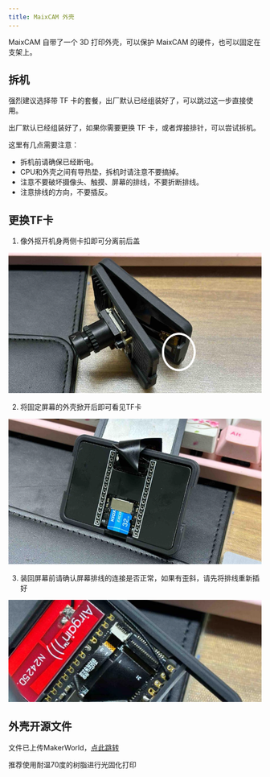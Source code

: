 ```yaml
---
title: MaixCAM 外壳
---
```


MaixCAM 自带了一个 3D 打印外壳，可以保护 MaixCAM 的硬件，也可以固定在支架上。

## 拆机

强烈建议选择带 TF 卡的套餐，出厂默认已经组装好了，可以跳过这一步直接使用。

出厂默认已经组装好了，如果你需要更换 TF 卡，或者焊接排针，可以尝试拆机。

这里有几点需要注意：
* 拆机前请确保已经断电。
* CPU和外壳之间有导热垫，拆机时请注意不要搞掉。
* 注意不要破坏摄像头、触摸、屏幕的排线，不要折断排线。
* 注意排线的方向，不要插反。


## 更换TF卡

1. 像外抠开机身两侧卡扣即可分离前后盖

![](./asset/assemble-1.png)

2. 将固定屏幕的外壳掀开后即可看见TF卡

![](./asset/assemble-2.png)

3. 装回屏幕前请确认屏幕排线的连接是否正常，如果有歪斜，请先将排线重新插好

![](./asset/assemble-3.png)

## 外壳开源文件

文件已上传MakerWorld，[点此跳转](https://makerworld.com/zh/models/440321)

推荐使用耐温70度的树脂进行光固化打印